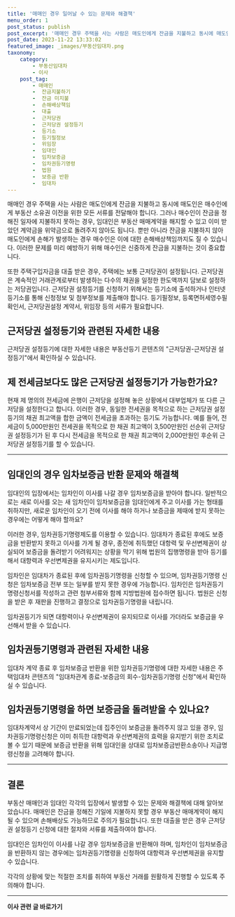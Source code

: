 ```yaml
---
title: '매매인 경우 일어날 수 있는 문제와 해결책'
menu_order: 1
post_status: publish
post_excerpt: '매매인 경우 주택을 사는 사람은 매도인에게 잔금을 지불하고 동시에 매도인은 매수인에게 부동산 소유권 이전을 위한 모든 서류를 전달해야 합니다. 그러나 매수인이 잔금을 정해진 일자에 지불하지 못하는 경우, 임대인은 부동산 매매계약을 해지할 수 있고 이미 받았던 계약금을 위약금으로 돌려주지 않아도 됩니다. 뿐만 아니라 잔금을 지불하지 않아 매도인에게 손해가 발생하는 경우 매수인은 이에 대한 손해배상책임까지도 질 수 있습니다. 이러한 문제를 미리 예방하기 위해 매수인은 신중하게 잔금을 지불하는 것이 중요합니다.'
post_date: 2023-11-22 13:33:02
featured_image: _images/부동산임대차.png
taxonomy:
    category:
        - 부동산임대차
        - 이사
    post_tag:
        - 매매인
        -  잔금지불하기
        -  잔금 미지불
        -  손해배상책임
        -  대출
        -  근저당권
        -  근저당권 설정등기
        -  등기소
        -  등기필정보
        -  위임장
        -  임대인
        -  임차보증금
        -  임차권등기명령
        -  법원
        -  보증금 반환
        -  임대차
---
```



매매인 경우 주택을 사는 사람은 매도인에게 잔금을 지불하고 동시에 매도인은 매수인에게 부동산 소유권 이전을 위한 모든 서류를 전달해야 합니다. 그러나 매수인이 잔금을 정해진 일자에 지불하지 못하는 경우, 임대인은 부동산 매매계약을 해지할 수 있고 이미 받았던 계약금을 위약금으로 돌려주지 않아도 됩니다. 뿐만 아니라 잔금을 지불하지 않아 매도인에게 손해가 발생하는 경우 매수인은 이에 대한 손해배상책임까지도 질 수 있습니다. 이러한 문제를 미리 예방하기 위해 매수인은 신중하게 잔금을 지불하는 것이 중요합니다.

또한 주택구입자금을 대출 받은 경우, 주택에는 보통 근저당권이 설정됩니다. 근저당권은 계속적인 거래관계로부터 발생하는 다수의 채권을 일정한 한도액까지 담보로 설정하는 저당권입니다. 근저당권 설정등기를 신청하기 위해서는 등기소에 출석하거나 인터넷 등기소를 통해 신청정보 및 첨부정보를 제출해야 합니다. 등기필정보, 등록면허세영수필확인서, 근저당권설정 계약서, 위임장 등의 서류가 필요합니다.

## 근저당권 설정등기와 관련된 자세한 내용
근저당권 설정등기에 대한 자세한 내용은 부동산등기 콘텐츠의 "근저당권-근저당권 설정등기"에서 확인하실 수 있습니다.

## 제 전세금보다도 많은 근저당권 설정등기가 가능한가요?
현재 제 명의의 전세금에 은행이 근저당을 설정해 놓은 상황에서 대부업체가 또 다른 근저당을 설정한다고 합니다. 이러한 경우, 동일한 전세권을 목적으로 하는 근저당권 설정등기의 채권 최고액을 합한 금액이 전세금을 초과하는 등기도 가능합니다. 예를 들어, 전세금이 5,000만원인 전세권을 목적으로 한 채권 최고액이 3,500만원인 선순위 근저당권 설정등기가 된 후 다시 전세금을 목적으로 한 채권 최고액이 2,000만원인 후순위 근저당권 설정등기를 할 수 있습니다.

---

## 임대인의 경우 임차보증금 반환 문제와 해결책

임대인의 입장에서는 임차인이 이사를 나갈 경우 임차보증금을 받아야 합니다. 일반적으로는 새로 이사를 오는 새 임차인이 임차보증금을 임대인에게 주고 이사를 가는 형태를 취하지만, 새로운 임차인이 오기 전에 이사를 해야 하거나 보증금을 제때에 받지 못하는 경우에는 어떻게 해야 할까요?

이러한 경우, 임차권등기명령제도를 이용할 수 있습니다. 임대차가 종료된 후에도 보증금을 반환받지 못하고 이사를 가게 될 경우, 종전에 취득했던 대항력 및 우선변제권이 상실되어 보증금을 돌려받기 어려워지는 상황을 막기 위해 법원의 집행명령을 받아 등기를 해서 대항력과 우선변제권을 유지시키는 제도입니다. 

임차인은 임대차가 종료된 후에 임차권등기명령을 신청할 수 있으며, 임차권등기명령 신청은 임차보증금 전부 또는 일부를 받지 못한 경우에 가능합니다. 임차인은 임차권등기명령신청서를 작성하고 관련 첨부서류와 함께 지방법원에 접수하면 됩니다. 법원은 신청을 받은 후 재판을 진행하고 결정으로 임차권등기명령을 내립니다.

임차권등기가 되면 대항력이나 우선변제권이 유지되므로 이사를 가더라도 보증금을 우선해서 받을 수 있습니다.

## 임차권등기명령과 관련된 자세한 내용
임대차 계약 종료 후 임차보증금 반환을 위한 임차권등기명령에 대한 자세한 내용은 주택임대차 콘텐츠의 "임대차관계 종료-보증금의 회수-임차권등기명령 신청"에서 확인하실 수 있습니다.

## 임차권등기명령을 하면 보증금을 돌려받을 수 있나요?
임대차계약서 상 기간이 만료되었는데 집주인이 보증금을 돌려주지 않고 있을 경우, 임차권등기명령신청은 이미 취득한 대항력과 우선변제권의 효력을 유지받기 위한 조치로 볼 수 있기 때문에 보증금 반환을 위해 임대인을 상대로 임차보증금반환소송이나 지급명령신청을 고려해야 합니다.

---

## 결론

부동산 매매인과 임대인 각각의 입장에서 발생할 수 있는 문제와 해결책에 대해 알아보았습니다. 매매인은 잔금을 정해진 기일에 지불하지 못할 경우 부동산 매매계약이 해지될 수 있으며 손해배상도 가능하므로 주의가 필요합니다. 또한 대출을 받은 경우 근저당권 설정등기 신청에 대한 절차와 서류를 제출하여야 합니다.

임대인은 임차인이 이사를 나갈 경우 임차보증금을 반환해야 하며, 임차인이 임차보증금을 반환하지 않는 경우에는 임차권등기명령을 신청하여 대항력과 우선변제권을 유지할 수 있습니다.

각각의 상황에 맞는 적절한 조치를 취하여 부동산 거래를 원활하게 진행할 수 있도록 주의해야 합니다.
<!-- wp:separator -->
<hr class="wp-block-separator has-alpha-channel-opacity"/>
<!-- /wp:separator -->

<!-- wp:group {"backgroundColor":"base","layout":{"type":"constrained"}} -->
<div class="wp-block-group has-base-background-color has-background"><!-- wp:paragraph {"align":"center","fontSize":"medium"} -->
<p class="has-text-align-center has-large-font-size"><strong>이사 관련 글 바로가기</strong></p>
<!-- /wp:paragraph -->


<!-- wp:latest-posts
{"categories":[{"id":27430,"count":19,"description":"","link":"https://uknowlaw.com/category/%ec%9d%b4%ec%82%ac/","name":"이사","slug":"이사","taxonomy":"category","parent":0,"meta":[],"_links":{"self":[{"href":"https://uknowlaw.com/wp-json/wp/v2/categories/27430"}],"collection":[{"href":"https://uknowlaw.com/wp-json/wp/v2/categories"}],"about":[{"href":"https://uknowlaw.com/wp-json/wp/v2/taxonomies/category"}],"wp:post_type":[{"href":"https://uknowlaw.com/wp-json/wp/v2/posts?categories=27430"}],"curies":[{"name":"wp","href":"https://api.w.org/{rel}","templated":true}]}}],"postsToShow":100,"excerptLength":28,"postLayout":"grid","columns":2,"featuredImageAlign":"left","featuredImageSizeSlug":"large","fontSize":"small"} /--></div>
<!-- /wp:group -->